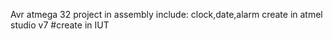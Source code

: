 Avr atmega 32 project in assembly
include:
clock,date,alarm
create in atmel studio v7
#create in IUT
